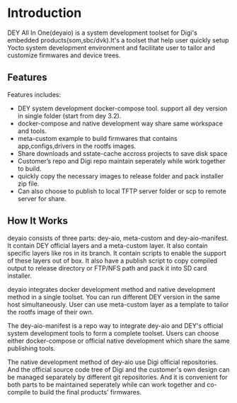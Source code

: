 # Introduction

DEY All In One(deyaio) is a system development toolset for Digi's embedded products(som,sbc/dvk).It's a toolset that help user quickly setup Yocto system development environment and facilitate user to tailor and customize firmwares and device trees.

## Features

Features includes:

- DEY system development docker-compose tool. support all dey version in single folder (start from dey 3.2).
- docker-compose and native development way share same workspace and tools.
- meta-custom example to build firmwares that contains app,configs,drivers in the rootfs images.
- Share downloads and sstate-cache accross projects to save disk space
- Customer’s repo and Digi repo maintain seperately while work together to build.
- quickly copy the necessary images to release folder and pack installer zip file.
- Can also choose to publish to local TFTP server folder or scp to remote server for share.

## How It Works

deyaio consists of three parts: dey-aio, meta-custom and dey-aio-manifest. It contain DEY official layers and a meta-custom layer. It also contain specific layers like ros in its branch.
It contain scripts to enable the support of these layers out of box. It also have a publish script to copy compiled output to release directory or FTP/NFS path and pack it into SD card installer.

deyaio integrates docker development method and native development method in a single toolset. You can run different DEY version in the same host simultaneously. 
User can use meta-custom layer as a template to tailor the rootfs image of their own. 


The dey-aio-manifest is a repo way to integrate dey-aio and DEY's official system development tools to form a complete toolset. Users can choose either docker-compose or official native development which share the same publishing tools.

The native development method of dey-aio use Digi official repositories. And the official source code tree of Digi and the customer's own design can be managed separately by different git repositories. And it is convenient for both parts to be maintained seperately while can work together and co-compile to build the final products' firmwares.
